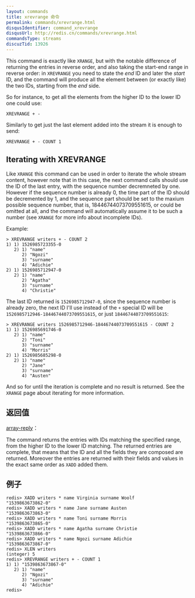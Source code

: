 ```yaml
---
layout: commands
title: xrevrange 命令
permalink: commands/xrevrange.html
disqusIdentifier: command_xrevrange
disqusUrl: http://redis.cn/commands/xrevrange.html
commandsType: streams
discuzTid: 13926
---
```


This command is exactly like `XRANGE`, but with the notable difference of
returning the entries in reverse order, and also taking the start-end
range in reverse order: in `XREVRANGE` you need to state the *end* ID
and later the *start* ID, and the command will produce all the element
between (or exactly like) the two IDs, starting from the *end* side.

So for instance, to get all the elements from the higher ID to the lower
ID one could use:

    XREVRANGE + -

Similarly to get just the last element added into the stream it is
enough to send:

    XREVRANGE + - COUNT 1

## Iterating with XREVRANGE

Like `XRANGE` this command can be used in order to iterate the whole
stream content, however note that in this case, the next command calls
should use the ID of the last entry, with the sequence number decremneted
by one. However if the sequence number is already 0, the time part of the
ID should be decremented by 1, and the sequence part should be set to
the maxium possible sequence number, that is, 18446744073709551615, or
could be omitted at all, and the command will automatically assume it to
be such a number (see `XRANGE` for more info about incomplete IDs).

Example:

```
> XREVRANGE writers + - COUNT 2
1) 1) 1526985723355-0
   2) 1) "name"
      2) "Ngozi"
      3) "surname"
      4) "Adichie"
2) 1) 1526985712947-0
   2) 1) "name"
      2) "Agatha"
      3) "surname"
      4) "Christie"
```

The last ID returned is `1526985712947-0`, since the sequence number is
already zero, the next ID I'll use instead of the `+` special ID will
be `1526985712946-18446744073709551615`, or just `18446744073709551615`:

```
> XREVRANGE writers 1526985712946-18446744073709551615 - COUNT 2
1) 1) 1526985691746-0
   2) 1) "name"
      2) "Toni"
      3) "surname"
      4) "Morris"
2) 1) 1526985685298-0
   2) 1) "name"
      2) "Jane"
      3) "surname"
      4) "Austen"
```

And so for until the iteration is complete and no result is returned.
See the `XRANGE` page about iterating for more information.

## 返回值

[array-reply](/topics/protocol.html#array-reply)：


The command returns the entries with IDs matching the specified range,
from the higher ID to the lower ID matching.
The returned entries are complete, that means that the ID and all the fields
they are composed are returned. Moreover the entries are returned with
their fields and values in the exact same order as `XADD` added them.

## 例子

	redis> XADD writers * name Virginia surname Woolf
	"1539863673862-0"
	redis> XADD writers * name Jane surname Austen
	"1539863673863-0"
	redis> XADD writers * name Toni surname Morris
	"1539863673865-0"
	redis> XADD writers * name Agatha surname Christie
	"1539863673866-0"
	redis> XADD writers * name Ngozi surname Adichie
	"1539863673867-0"
	redis> XLEN writers
	(integer) 5
	redis> XREVRANGE writers + - COUNT 1
	1) 1) "1539863673867-0"
	   2) 1) "name"
		  2) "Ngozi"
		  3) "surname"
		  4) "Adichie"
	redis> 